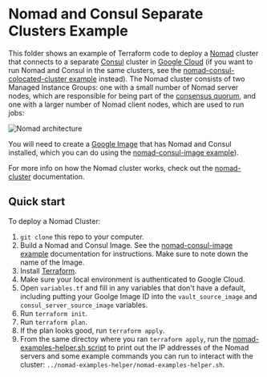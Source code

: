 # Nomad and Consul Separate Clusters Example

This folder shows an example of Terraform code to deploy a [Nomad](https://www.nomadproject.io/) cluster that connects 
to a separate [Consul](https://www.consul.io/) cluster in [Google Cloud](https://cloud.google.com/) (if you want to run
Nomad and Consul in the same clusters, see the [nomad-consul-colocated-cluster example](
https://github.com/hashicorp/terraform-aws-nomad/tree/master/examples/root-example/README.md) instead). The Nomad cluster
consists of two Managed Instance Groups: one with a small number of Nomad server nodes, which are responsible for being
part of the [consensus quorum](https://www.nomadproject.io/docs/internals/consensus.html), and one with a larger number
of Nomad client nodes, which are used to run jobs:

![Nomad architecture](https://github.com/hashicorp/terraform-google-nomad/master/_docs/architecture-nomad-consul-separate.png?raw=true)

You will need to create a [Google Image](https://cloud.google.com/compute/docs/images) that has Nomad and Consul installed,
which you can do using the [nomad-consul-image example](
https://github.com/hashicorp/terraform-google-nomad/tree/master/examples/nomad-consul-image)).  

For more info on how the Nomad cluster works, check out the [nomad-cluster](
https://github.com/hashicorp/terraform-google-nomad/tree/master/modules/nomad-cluster) documentation.




## Quick start

To deploy a Nomad Cluster:

1. `git clone` this repo to your computer.
1. Build a Nomad and Consul Image. See the [nomad-consul-image example](
https://github.com/hashicorp/terraform-google-nomad/tree/master/examples/nomad-consul-image) documentation for 
   instructions. Make sure to note down the name of the Image.
1. Install [Terraform](https://www.terraform.io/).
1. Make sure your local environment is authenticated to Google Cloud.
1. Open `variables.tf` and fill in any variables that don't have a default, including putting your Goolge Image ID into
   the `vault_source_image` and `consul_server_source_image` variables.
1. Run `terraform init`.
1. Run `terraform plan`.
1. If the plan looks good, run `terraform apply`.
1. From the same directoy where you ran `terraform apply`, run the [nomad-examples-helper.sh script](
   https://github.com/hashicorp/terraform-google-nomad/tree/master/examples/nomad-examples-helper/nomad-examples-helper.sh)
   to print out the IP addresses of the Nomad servers and some example commands you can run to interact with the cluster:
   `../nomad-examples-helper/nomad-examples-helper.sh`.
